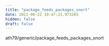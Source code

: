 ```yaml
---
title: "package_feeds_packages_snort"
date: 2021-06-22 10:47:21.973265
hidden: false
draft: false
---
```


ath79/generic/package_feeds_packages_snort

